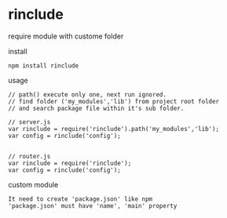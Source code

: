 rinclude
=======

require module with custome folder

install
```
npm install rinclude
```

usage
```
// path() execute only one, next run ignored.
// find folder ('my_modules','lib') from project root folder
// and search package file within it's sub folder.

// server.js
var rinclude = require('rinclude').path('my_modules','lib');
var config = rinclude('config');


// router.js
var rinclude = require('rinclude');
var config = rinclude('config');
```

custom module
```
It need to create 'package.json' like npm
'package.json' must have 'name', 'main' property
```